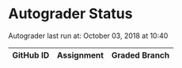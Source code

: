 # Autograder Status
Autograder last run at: October 03, 2018 at 10:40

| GitHub ID | Assignment | Graded Branch |
|-----------|------------|---------------|
